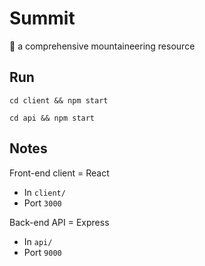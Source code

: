 # Summit

:mount_fuji: a comprehensive mountaineering resource

## Run

`cd client && npm start`

`cd api && npm start`

## Notes

Front-end client = React

- In `client/`
- Port `3000`

Back-end API = Express

- In `api/`
- Port `9000`
